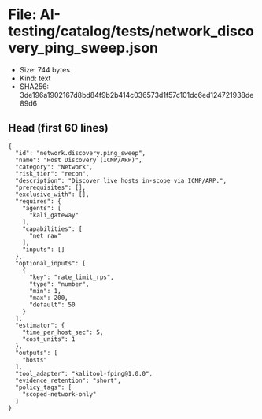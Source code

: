 # File: AI-testing/catalog/tests/network_discovery_ping_sweep.json

- Size: 744 bytes
- Kind: text
- SHA256: 3de196a1902167d8bd84f9b2b414c036573d1f57c101dc6ed124721938de89d6

## Head (first 60 lines)

```
{
  "id": "network.discovery.ping_sweep",
  "name": "Host Discovery (ICMP/ARP)",
  "category": "Network",
  "risk_tier": "recon",
  "description": "Discover live hosts in-scope via ICMP/ARP.",
  "prerequisites": [],
  "exclusive_with": [],
  "requires": {
    "agents": [
      "kali_gateway"
    ],
    "capabilities": [
      "net_raw"
    ],
    "inputs": []
  },
  "optional_inputs": [
    {
      "key": "rate_limit_rps",
      "type": "number",
      "min": 1,
      "max": 200,
      "default": 50
    }
  ],
  "estimator": {
    "time_per_host_sec": 5,
    "cost_units": 1
  },
  "outputs": [
    "hosts"
  ],
  "tool_adapter": "kalitool-fping@1.0.0",
  "evidence_retention": "short",
  "policy_tags": [
    "scoped-network-only"
  ]
}
```

